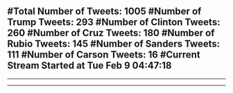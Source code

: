 #Total Number of Tweets: 1005 
#Number of Trump Tweets: 293
#Number of Clinton Tweets: 260
#Number of Cruz Tweets: 180
#Number of Rubio Tweets: 145
#Number of Sanders Tweets: 111
#Number of Carson Tweets: 16
#Current Stream Started at Tue Feb  9 04:47:18
---
---
---

